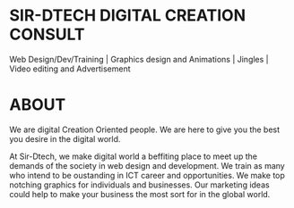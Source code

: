 # SIR-DTECH DIGITAL CREATION CONSULT 
Web Design/Dev/Training | Graphics design and Animations | Jingles | Video editing and Advertisement
# ABOUT
We are digital Creation Oriented people.
We are here to give you the best you desire in the digital world.

At Sir-Dtech, we make digital world a beffiting place to meet up the demands of the society in web design and development. We train as many who intend to be oustanding in ICT career and opportunities. We make top notching graphics for individuals and businesses. Our marketing ideas could help to make your business the most sort for in the global world.

